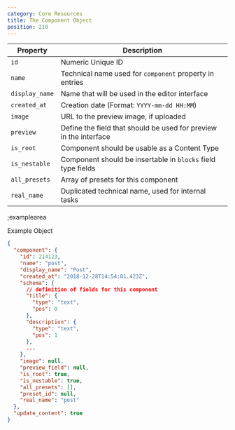 ```yaml
---
category: Core Resources
title: The Component Object
position: 210
---
```


| Property | Description |
|---|---|
| `id` | Numeric Unique ID |
| `name` | Technical name used for `component` property in entries |
| `display_name` | Name that will be used in the editor interface |
| `created_at` | Creation date (Format: `YYYY-mm-dd HH:MM`) |
| `image` | URL to the preview image, if uploaded |
| `preview` | Define the field that should be used for preview in the interface |
| `is_root` | Component should be usable as a Content Type |
| `is_nestable` | Component should be insertable in `blocks` field type fields |
| `all_presets` | Array of presets for this component |
| `real_name` | Duplicated technical name, used for internal tasks |

;examplearea

Example Object

```json
{
  "component": {
    "id": 214123,
    "name": "post",
    "display_name": "Post",
    "created_at": "2018-12-28T14:54:01.423Z",
    "schema": {
      // definition of fields for this component
      "title": {
        "type": "text",
        "pos": 0
      },
      "description": {
        "type": "text",
        "pos": 1
      },
      ...
    },
    "image": null,
    "preview_field": null,
    "is_root": true,
    "is_nestable": true,
    "all_presets": [],
    "preset_id": null,
    "real_name": "post"
  },
  "update_content": true
}
```